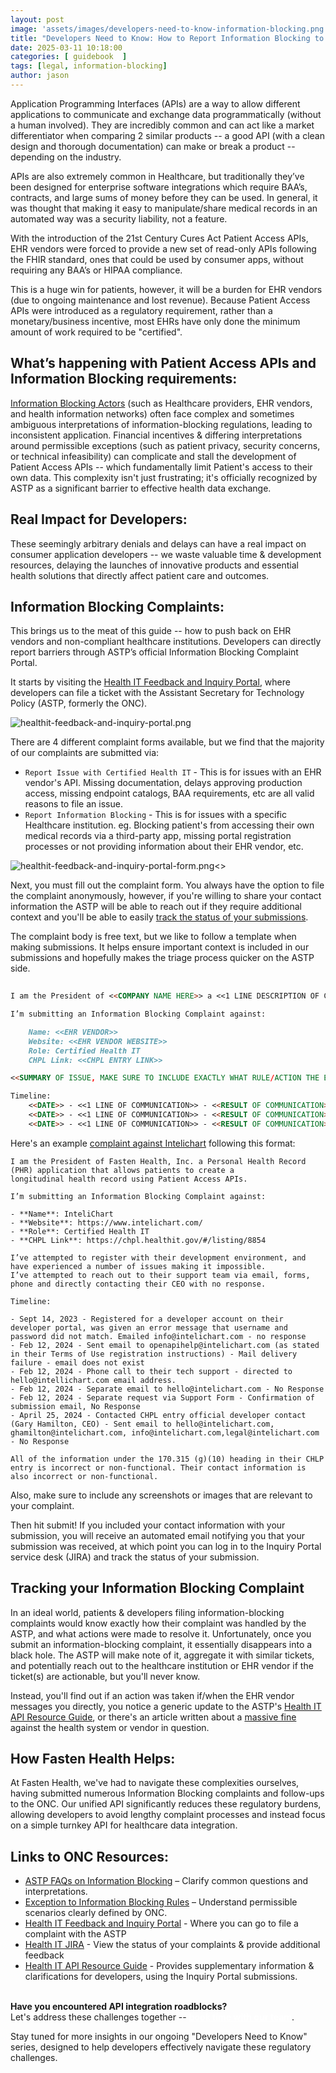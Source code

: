 ```yaml
---
layout: post
image: 'assets/images/developers-need-to-know-information-blocking.png'
title: "Developers Need to Know: How to Report Information Blocking to ASTP"
date: 2025-03-11 10:18:00
categories: [ guidebook  ]
tags: [legal, information-blocking]
author: jason
---
```


Application Programming Interfaces (APIs) are a way to allow different applications to communicate and exchange data 
programmatically (without a human involved). They are incredibly common and can act like a market differentiator when 
comparing 2 similar products -- a good API (with a clean design and thorough documentation) can make or break a product 
-- depending on the industry.

APIs are also extremely common in Healthcare, but traditionally they’ve been designed for enterprise software integrations 
which require BAA’s, contracts, and large sums of money before they can be used. In general, it was thought that making it 
easy to manipulate/share medical records in an automated way was a security liability, not a feature.

With the introduction of the 21st Century Cures Act Patient Access APIs, EHR vendors were forced to provide a new set of 
read-only APIs following the FHIR standard, ones that could be used by consumer apps, without requiring any BAA’s or 
HIPAA compliance.

This is a huge win for patients, however, it will be a burden for EHR vendors (due to ongoing maintenance and lost revenue). 
Because Patient Access APIs were introduced as a regulatory requirement, rather than a monetary/business incentive, 
most EHRs have only done the minimum amount of work required to be "certified".

## What’s happening with Patient Access APIs and Information Blocking requirements:

[Information Blocking Actors](https://www.healthit.gov/sites/default/files/2024-04/IB_Actors_Fact_Sheet_508_0.pdf) (such as Healthcare providers, EHR vendors, and health information networks) often face 
complex and sometimes ambiguous interpretations of information-blocking regulations, leading to inconsistent application. 
Financial incentives & differing interpretations around permissible exceptions (such as patient privacy, security concerns, 
or technical infeasibility) can complicate and stall the development of Patient Access APIs -- which fundamentally limit 
Patient's access to their own data. This complexity isn't just frustrating; it's officially recognized by ASTP as a 
significant barrier to effective health data exchange.

## Real Impact for Developers:

These seemingly arbitrary denials and delays can have a real impact on consumer application developers --
we waste valuable time & development resources, delaying the launches of innovative products and essential 
health solutions that directly affect patient care and outcomes.

## Information Blocking Complaints:
This brings us to the meat of this guide -- how to push back on EHR vendors and non-compliant healthcare institutions. 
Developers can directly report barriers through ASTP’s official Information Blocking Complaint Portal.

It starts by visiting the [Health IT Feedback and Inquiry Portal](https://www.healthit.gov/feedback), where developers 
can file a ticket with the Assistant Secretary for Technology Policy (ASTP, formerly the ONC).

![healthit-feedback-and-inquiry-portal.png](assets/images/information-blocking-complaints/healthit-feedback-and-inquiry-portal.png)

There are 4 different complaint forms available, but we find that the majority of our complaints are submitted via:

- `Report Issue with Certified Health IT` - This is for issues with an EHR vendor's API. Missing documentation, delays approving production access, missing endpoint catalogs, BAA requirements, etc are all valid reasons to file an issue.
- `Report Information Blocking` - This is for issues with a specific Healthcare institution. eg. Blocking patient's from  accessing their own medical records via a third-party app, missing portal registration processes or not providing information about their EHR vendor, etc.


![healthit-feedback-and-inquiry-portal-form.png](assets/images/information-blocking-complaints/healthit-feedback-and-inquiry-portal-form.png)<<IMAGE FROM FORM SUBMISSION HERE>>

Next, you must fill out the complaint form. You always have the option to file the complaint anonymously, however, if you're 
willing to share your contact information the ASTP will be able to reach out if they require additional context and you'll 
be able to easily [track the status of your submissions](https://inquiry.healthit.gov/support/plugins/servlet/desk/portal/6).

The complaint body is free text, but we like to follow a template when making submissions. It helps ensure important 
context is included in our submissions and hopefully makes the triage process quicker on the ASTP side.

```markdown
 
I am the President of <<COMPANY NAME HERE>> a <<1 LINE DESCRIPTION OF COMPANY APP>> that uses Patient Access APIs.

I’m submitting an Information Blocking Complaint against:

    Name: <<EHR VENDOR>>
    Website: <<EHR VENDOR WEBSITE>>
    Role: Certified Health IT
    CHPL Link: <<CHPL ENTRY LINK>>

<<SUMMARY OF ISSUE, MAKE SURE TO INCLUDE EXACTLY WHAT RULE/ACTION THE EHR VENDOR IS STOPPING>>

Timeline:
    <<DATE>> - <<1 LINE OF COMMUNICATION>> - <<RESULT OF COMMUNICATION>>
    <<DATE>> - <<1 LINE OF COMMUNICATION>> - <<RESULT OF COMMUNICATION>>
    <<DATE>> - <<1 LINE OF COMMUNICATION>> - <<RESULT OF COMMUNICATION>>

```

Here's an example [complaint against Intelichart](https://github.com/fastenhealth/information-blocking-complaints/blob/main/IB-2819-intelichart.md) following this format: 

```
I am the President of Fasten Health, Inc. a Personal Health Record (PHR) application that allows patients to create a 
longitudinal health record using Patient Access APIs.

I’m submitting an Information Blocking Complaint against:

- **Name**: InteliChart
- **Website**: https://www.intelichart.com/
- **Role**: Certified Health IT
- **CHPL Link**: https://chpl.healthit.gov/#/listing/8854

I’ve attempted to register with their development environment, and have experienced a number of issues making it impossible. 
I’ve attempted to reach out to their support team via email, forms, phone and directly contacting their CEO with no response.

Timeline:

- Sept 14, 2023 - Registered for a developer account on their developer portal, was given an error message that username and password did not match. Emailed info@intelichart.com - no response
- Feb 12, 2024 - Sent email to openapihelp@intelichart.com (as stated in their Terms of Use registration instructions) - Mail delivery failure - email does not exist
- Feb 12, 2024 - Phone call to their tech support - directed to hello@intellichart.com email address.
- Feb 12, 2024 - Separate email to hello@intelichart.com - No Response
- Feb 12, 2024 - Separate request via Support Form - Confirmation of submission email, No Response
- April 25, 2024 - Contacted CHPL entry official developer contact (Gary Hamilton, CEO) - Sent email to hello@intelichart.com, ghamilton@intelichart.com, info@intelichart.com,legal@intelichart.com - No Response

All of the information under the 170.315 (g)(10) heading in their CHLP entry is incorrect or non-functional. Their contact information is also incorrect or non-functional.
```

Also, make sure to include any screenshots or images that are relevant to your complaint.

Then hit submit! If you included your contact information with your submission, you will receive an automated email 
notifying you that your submission was received, at which point you can log in to the Inquiry Portal service desk (JIRA) 
and track the status of your submission.


## Tracking your Information Blocking Complaint

In an ideal world, patients & developers filing information-blocking complaints would know exactly how their complaint 
was handled by the ASTP, and what actions were made to resolve it. Unfortunately, once you submit an information-blocking 
complaint, it essentially disappears into a black hole. The ASTP will make note of it, aggregate it with similar tickets, 
and potentially reach out to the healthcare institution or EHR vendor if the ticket(s) are actionable, but you'll never know.

Instead, you'll find out if an action was taken if/when the EHR vendor messages you directly, you notice a generic update 
to the ASTP's [Health IT API Resource Guide](https://onc-healthit.github.io/api-resource-guide/inquiry-portal/404-inquiries/), 
or there's an article written about a [massive fine](https://www.hhs.gov/about/news/2025/03/06/hhs-office-civil-rights-imposes-200000-penalty-against-oregon-health-science-university-failure-provide-timely-access-patient-records.html) 
against the health system or vendor in question.


## How Fasten Health Helps:
At Fasten Health, we've had to navigate these complexities ourselves, having submitted numerous Information Blocking 
complaints and follow-ups to the ONC. Our unified API significantly reduces these regulatory burdens, allowing developers 
to avoid lengthy complaint processes and instead focus on a simple turnkey API for healthcare data integration.

## Links to ONC Resources:
- [ASTP FAQs on Information Blocking](https://www.healthit.gov/faqs) – Clarify common questions and interpretations.
- [Exception to Information Blocking Rules](https://www.healthit.gov/sites/default/files/2024-04/IB_Exceptions_Fact_Sheet_508_0.pdf) – Understand permissible scenarios clearly defined by ONC.
- [Health IT Feedback and Inquiry Portal](https://www.healthit.gov/feedback) - Where you can go to file a complaint with the ASTP
- [Health IT JIRA](https://inquiry.healthit.gov/support/plugins/servlet/desk/portal/6) - View the status of your complaints & provide additional feedback
- [Health IT API Resource Guide](https://onc-healthit.github.io/api-resource-guide/inquiry-portal/404-inquiries/) - Provides supplementary information & clarifications for developers, using the Inquiry Portal submissions. 

<br/>
<div class="alert alert-secondary" role="alert">
    <i class="fa fa-info-circle"></i>
    <strong>Have you encountered API integration roadblocks? </strong><br/>
    Let's address these challenges together -- <a style="color:white; text-decoration: underline; font-weight: bold" href="https://calendly.com/jason-kulatunga/30min">book time with our team</a>.
</div>


Stay tuned for more insights in our ongoing "Developers Need to Know" series, designed to help developers effectively navigate 
these regulatory challenges.

